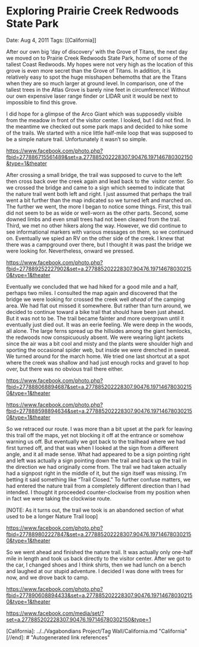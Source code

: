 # Exploring Prairie Creek Redwoods State Park

Date: Aug 4, 2011
Tags: [[California]]

After our own big ‘day of discovery’ with the Grove of Titans, the next day we moved on to Prairie Creek Redwoods State Park, home of some of the tallest Coast Redwoods. My hopes were not very high as the location of this grove is even more secret than the Grove of Titans. In addition, it is relatively easy to spot the huge misshapen behemoths that are the Titans when they are so much larger at ground level. In comparison, one of the tallest trees in the Atlas Grove is barely nine feet in circumference! Without our own expensive laser range finder or LIDAR unit it would be next to impossible to find this grove.

I did hope for a glimpse of the Arco Giant which was supposedly visible from the meadow in front of the visitor center. I looked, but I did not find. In the meantime we checked out some park maps and decided to hike some of the trails. We started with a nice little half-mile loop that was supposed to be a simple nature trail. Unfortunately it wasn’t so simple.

https://www.facebook.com/photo.php?fbid=277886715561489&set=a.277885202228307.90476.197146780302150&type=1&theater

After crossing a small bridge, the trail was supposed to curve to the left then cross back over the creek again and lead back to the  visitor center. So we crossed the bridge and came to a sign which seemed to indicate that the nature trail went both left and right. I just assumed that perhaps the trail went a bit further than the map indicated so we turned left and marched on. The further we went, the more I began to notice some things. First, this trail did not seem to be as wide or well-worn as the other parts. Second, some downed limbs and even small trees had not been cleared from the trail. Third, we met no other hikers along the way. However, we did continue to see informational markers with various messages on them, so we continued on. Eventually we spied an RV on the other side of the creek. I knew that there was a campground over there, but I thought it was past the bridge we were looking for. Nevertheless, onward we pressed.

https://www.facebook.com/photo.php?fbid=277889252227902&set=a.277885202228307.90476.197146780302150&type=1&theater

Eventually we concluded that we had hiked for a good mile and a half, perhaps two miles. I consulted the map again and discovered that the bridge we were looking for crossed the creek well *ahead* of the camping area. We had flat out missed it somewhere. But rather than turn around, we decided to continue toward a bike trail that should have been just ahead. But it was not to be. The trail became fainter and more overgrown until it eventually just died out. It was an eerie feeling. We were deep in the woods, all alone. The large ferns spread up the hillsides among the giant hemlocks, the redwoods now conspicuously absent. We were wearing light jackets since the air was a bit cool and misty and the plants were shoulder high and sporting the occasional spider web, but inside we were drenched in sweat. We turned around for the march home. We tried one last shortcut at a spot where the creek was shallow and had just enough rocks and gravel to hop over, but there was no obvious trail there either.

https://www.facebook.com/photo.php?fbid=277888068894687&set=a.277885202228307.90476.197146780302150&type=1&theater

https://www.facebook.com/photo.php?fbid=277888598894634&set=a.277885202228307.90476.197146780302150&type=1&theater

So we retraced our route. I was more than a bit upset at the park for leaving this trail off the maps, yet not blocking it off at the entrance or somehow warning us off. But eventually we got back to the trailhead where we had first turned off, and that was when I looked at the sign from a different angle, and it all made sense. What had appeared to be a sign pointing right and left was actually a sign pointing down the trail and back up the trail in the direction we had originally come from. The trail we had taken actually had a signpost right in the middle of it, but the sign itself was missing. I’m betting it said something like “Trail Closed.” To further confuse matters, we had entered the nature trail from a completely different direction than I had intended. I thought it proceeded counter-clockwise from my position when in fact we were taking the clockwise route.

[NOTE: As it turns out, the trail we took is an abandoned section of what used to be a longer Nature Trail loop]

https://www.facebook.com/photo.php?fbid=277889802227847&set=a.277885202228307.90476.197146780302150&type=1&theater

So we went ahead and finished the nature trail. It was actually only one-half mile in length and took us back directly to the visitor center. After we got to the car, I changed shoes and I think shirts, then we had lunch on a bench and laughed at our stupid adventure. I decided I was done with trees for now, and we drove back to camp.

https://www.facebook.com/photo.php?fbid=277890608894433&set=a.277885202228307.90476.197146780302150&type=1&theater

https://www.facebook.com/media/set/?set=a.277885202228307.90476.197146780302150&type=1

[//begin]: # "Autogenerated link references for markdown compatibility"
[California]: ../../Vagabondians Project/Tag Wall/California.md "California"
[//end]: # "Autogenerated link references"